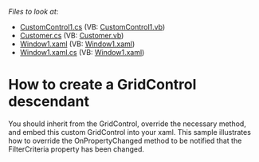 <!-- default file list -->
*Files to look at*:

* [CustomControl1.cs](./CS/MyGridControl/CustomControl1.cs) (VB: [CustomControl1.vb](./VB/MyGridControl/CustomControl1.vb))
* [Customer.cs](./CS/WpfApplication1/Customer.cs) (VB: [Customer.vb](./VB/WpfApplication1/Customer.vb))
* [Window1.xaml](./CS/WpfApplication1/Window1.xaml) (VB: [Window1.xaml](./VB/WpfApplication1/Window1.xaml))
* [Window1.xaml.cs](./CS/WpfApplication1/Window1.xaml.cs) (VB: [Window1.xaml](./VB/WpfApplication1/Window1.xaml))
<!-- default file list end -->
# How to create a GridControl descendant


<p>You should inherit from the GridControl, override the necessary method, and embed this custom GridControl into your xaml. This sample illustrates how to override the OnPropertyChanged method to be notified that the FilterCriteria property has been changed.</p>

<br/>


